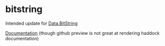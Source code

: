 # bitstring
Intended update for [Data.BitString](https://hackage.haskell.org/package/bitstring-0.0.0)

[Documentation](https://htmlpreview.github.io/?https://github.com/kozlov721/bitstring/blob/master/docs/docs.html)
(though github preview is not great at rendering haddock documentation)

